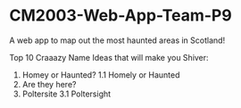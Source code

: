 # CM2003-Web-App-Team-P9
A web app to map out the most haunted areas in Scotland!



Top 10 Craaazy Name Ideas that will make you Shiver:
1. Homey or Haunted?
  1.1 Homely or Haunted
2. Are they here?
3. Poltersite
  3.1 Poltersight
